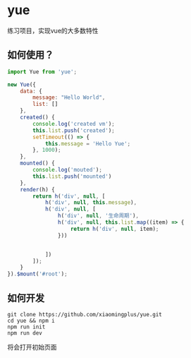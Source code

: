 # yue

练习项目，实现vue的大多数特性

## 如何使用？

```javascript
import Yue from 'yue';

new Yue({
    data: {
        message: "Hello World",
        list: []
    },
    created() {
        console.log('created vm');
        this.list.push('created');
        setTimeout(() => {
            this.message = 'Hello Yue';
        }, 1000);
    },
    mounted() {
        console.log('mouted');
        this.list.push('mounted')
    },
    render(h) {
        return h('div', null, [
            h('div', null, this.message),
            h('div', null, [
                h('div', null, '生命周期'),
                h('div', null, this.list.map((item) => {
                    return h('div', null, item);
                }))


            ])
        ]);
    }
}).$mount('#root');
```
## 如何开发

    git clone https://github.com/xiaomingplus/yue.git
    cd yue && npm i
    npm run init
    npm run dev

将会打开初始页面